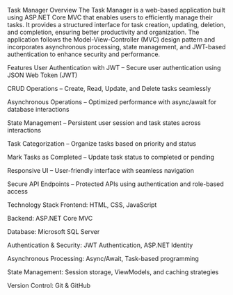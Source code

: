 Task Manager
Overview
The Task Manager is a web-based application built using ASP.NET Core MVC that enables users to efficiently manage their tasks. It provides a structured interface for task creation, updating, deletion, and completion, ensuring better productivity and organization. The application follows the Model-View-Controller (MVC) design pattern and incorporates asynchronous processing, state management, and JWT-based authentication to enhance security and performance.

Features
User Authentication with JWT – Secure user authentication using JSON Web Token (JWT)

CRUD Operations – Create, Read, Update, and Delete tasks seamlessly

Asynchronous Operations – Optimized performance with async/await for database interactions

State Management – Persistent user session and task states across interactions

Task Categorization – Organize tasks based on priority and status

Mark Tasks as Completed – Update task status to completed or pending

Responsive UI – User-friendly interface with seamless navigation

Secure API Endpoints – Protected APIs using authentication and role-based access

Technology Stack
Frontend: HTML, CSS, JavaScript

Backend: ASP.NET Core MVC

Database: Microsoft SQL Server

Authentication & Security: JWT Authentication, ASP.NET Identity

Asynchronous Processing: Async/Await, Task-based programming

State Management: Session storage, ViewModels, and caching strategies

Version Control: Git & GitHub
